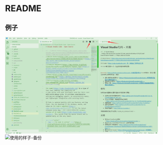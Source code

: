 # README

## 例子

![使用的样子](images/example.png)
![使用的样子-备份](https://dblogfile.oss-cn-beijing.aliyuncs.com/oneblog/20190623184709631.png)

